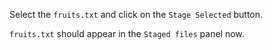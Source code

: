 Select the `fruits.txt` and click on the `Stage Selected` button.

<pic src="{{baseUrl}}/gitAndGithub/commit/images/sourcetree_2.png" height="100" />
<p/>

`fruits.txt` should appear in the `Staged files` panel now.

<pic src="{{baseUrl}}/gitAndGithub/commit/images/sourcetree_3.png" height="180" />
<p/>
